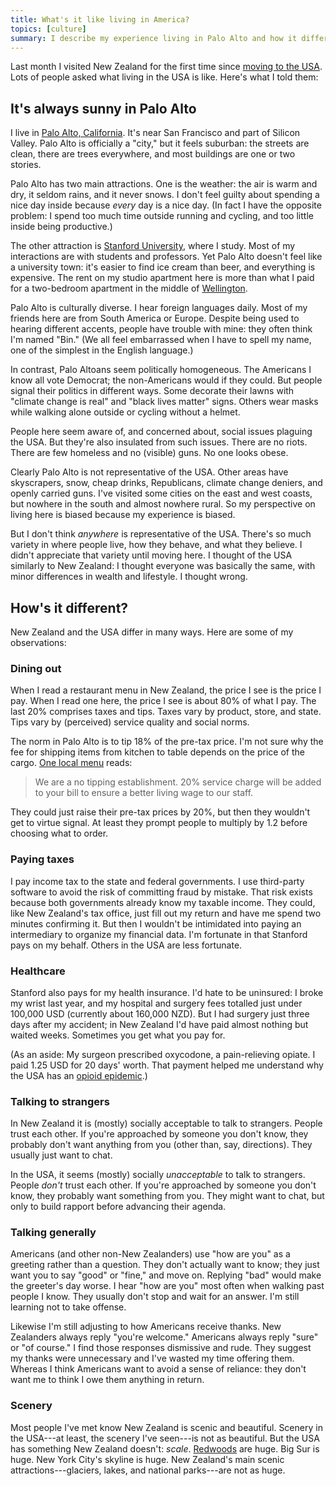 ```yaml
---
title: What's it like living in America?
topics: [culture]
summary: I describe my experience living in Palo Alto and how it differs from living in New Zealand.
---
```


Last month I visited New Zealand for the first time since [moving to the USA](/blog/stanford/).
Lots of people asked what living in the USA is like.
Here's what I told them:

## It's always sunny in Palo Alto

I live in [Palo Alto, California](https://en.wikipedia.org/wiki/Palo_Alto%2C_California).
It's near San Francisco and part of Silicon Valley.
Palo Alto is officially a "city," but it feels suburban: the streets are clean, there are trees everywhere, and most buildings are one or two stories.

Palo Alto has two main attractions.
One is the weather: the air is warm and dry, it seldom rains, and it never snows.
I don't feel guilty about spending a nice day inside because *every* day is a nice day.
(In fact I have the opposite problem: I spend too much time outside running and cycling, and too little inside being productive.)

The other attraction is [Stanford University](https://www.stanford.edu), where I study.
Most of my interactions are with students and professors.
Yet Palo Alto doesn't feel like a university town: it's easier to find ice cream than beer, and everything is expensive.
The rent on my studio apartment here is more than what I paid for a two-bedroom apartment in the middle of [Wellington](https://en.wikipedia.org/wiki/Wellington).

Palo Alto is culturally diverse.
I hear foreign languages daily.
Most of my friends here are from South America or Europe.
Despite being used to hearing different accents, people have trouble with mine: they often think I'm named "Bin."
(We all feel embarrassed when I have to spell my name, one of the simplest in the English language.)

In contrast, Palo Altoans seem politically homogeneous.
The Americans I know all vote Democrat; the non-Americans would if they could.
But people signal their politics in different ways.
Some decorate their lawns with "climate change is real" and "black lives matter" signs.
Others wear masks while walking alone outside or cycling without a helmet.

People here seem aware of, and concerned about, social issues plaguing the USA.
But they're also insulated from such issues.
There are no riots.
There are few homeless and no (visible) guns.
No one looks obese.

Clearly Palo Alto is not representative of the USA.
Other areas have skyscrapers, snow, cheap drinks, Republicans, climate change deniers, and openly carried guns.
I've visited some cities on the east and west coasts, but nowhere in the south and almost nowhere rural.
So my perspective on living here is biased because my experience is biased.

But I don't think *anywhere* is representative of the USA.
There's so much variety in where people live, how they behave, and what they believe.
I didn't appreciate that variety until moving here.
I thought of the USA similarly to New Zealand: I thought everyone was basically the same, with minor differences in wealth and lifestyle.
I thought wrong.

## How's it different?

New Zealand and the USA differ in many ways.
Here are some of my observations:

### Dining out

When I read a restaurant menu in New Zealand, the price I see is the price I pay.
When I read one here, the price I see is about 80% of what I pay.
The last 20% comprises taxes and tips.
Taxes vary by product, store, and state.
Tips vary by (perceived) service quality and social norms.

The norm in Palo Alto is to tip 18% of the pre-tax price.
I'm not sure why the fee for shipping items from kitchen to table depends on the price of the cargo.
[One local menu](https://calave.com) reads:

> We are a no tipping establishment.
> 20% service charge will be added to your bill to ensure a better living wage to our staff.

They could just raise their pre-tax prices by 20%, but then they wouldn't get to virtue signal.
At least they prompt people to multiply by 1.2 before choosing what to order.

### Paying taxes

I pay income tax to the state and federal governments.
I use third-party software to avoid the risk of committing fraud by mistake.
That risk exists because both governments already know my taxable income.
They could, like New Zealand's tax office, just fill out my return and have me spend two minutes confirming it.
But then I wouldn't be intimidated into paying an intermediary to organize my financial data.
I'm fortunate in that Stanford pays on my behalf.
Others in the USA are less fortunate.

### Healthcare

Stanford also pays for my health insurance.
I'd hate to be uninsured:
I broke my wrist last year, and my hospital and surgery fees totalled just under 100,000 USD (currently about 160,000 NZD).
But I had surgery just three days after my accident; in New Zealand I'd have paid almost nothing but waited weeks.
Sometimes you get what you pay for.

(As an aside:
My surgeon prescribed oxycodone, a pain-relieving opiate.
I paid 1.25 USD for 20 days' worth.
That payment helped me understand why the USA has an [opioid epidemic](https://en.wikipedia.org/wiki/Opioid_epidemic_in_the_United_States).)

### Talking to strangers

In New Zealand it is (mostly) socially acceptable to talk to strangers.
People trust each other.
If you're approached by someone you don't know, they probably don't want anything from you (other than, say, directions).
They usually just want to chat.

In the USA, it seems (mostly) socially *unacceptable* to talk to strangers.
People *don't* trust each other.
If you're approached by someone you don't know, they probably want something from you.
They might want to chat, but only to build rapport before advancing their agenda.

### Talking generally

Americans (and other non-New Zealanders) use "how are you" as a greeting rather than a question.
They don't actually want to know; they just want you to say "good" or "fine," and move on.
Replying "bad" would make the greeter's day worse.
I hear "how are you" most often when walking past people I know.
They usually don't stop and wait for an answer.
I'm still learning not to take offense.

Likewise I'm still adjusting to how Americans receive thanks.
New Zealanders always reply "you're welcome."
Americans always reply "sure" or "of course."
I find those responses dismissive and rude.
They suggest my thanks were unnecessary and I've wasted my time offering them.
Whereas I think Americans want to avoid a sense of reliance: they don't want me to think I owe them anything in return.

### Scenery

Most people I've met know New Zealand is scenic and beautiful.
Scenery in the USA---at least, the scenery I've seen---is not as beautiful.
But the USA has something New Zealand doesn't: *scale*.
[Redwoods](https://en.wikipedia.org/wiki/Sequoioideae) are huge.
Big Sur is huge.
New York City's skyline is huge.
New Zealand's main scenic attractions---glaciers, lakes, and national parks---are not as huge.
